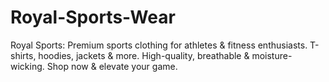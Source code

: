 # Royal-Sports-Wear
Royal Sports: Premium sports clothing for athletes &amp; fitness enthusiasts. T-shirts, hoodies, jackets &amp; more. High-quality, breathable &amp; moisture-wicking. Shop now &amp; elevate your game.

